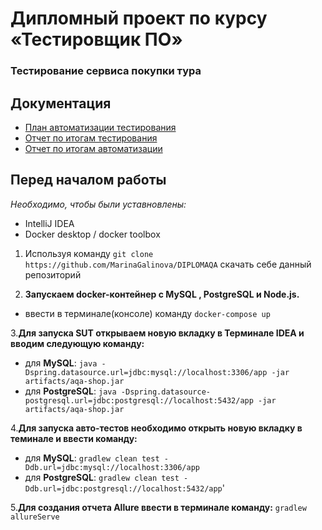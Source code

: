 # Дипломный проект по курсу «Тестировщик ПО»

### Тестирование сервиса покупки тура

## Документация
- [План автоматизации тестирования](https://github.com/MarinaGalinova/DIPLOMAQA/blob/master/Documents/Plan.md)
- [Отчет по итогам тестирования](https://github.com/usoltsevjr/qa-diplom/blob/master/documents/Report.md)
- [Отчет по итогам автоматизации](https://github.com/usoltsevjr/qa-diplom/blob/master/documents/Summary.md)

## Перед началом работы
*Необходимо, чтобы были уставновлены:*
- IntelliJ IDEA
- Docker desktop / docker toolbox
1. Используя команду `git clone https://github.com/MarinaGalinova/DIPLOMAQA` скачать себе данный репозиторий

2. **Запускаем docker-контейнер с MySQL , PostgreSQL и Node.js.**
- ввести в терминале(консоле) команду `docker-compose up`

3.**Для запуска SUT открываем новую вкладку в Терминале IDEA и вводим следующую команду:**
- для **MySQL**:
`java -Dspring.datasource.url=jdbc:mysql://localhost:3306/app -jar artifacts/aqa-shop.jar`
- для **PostgreSQL**:
`java -Dspring.datasource-postgresql.url=jdbc:postgresql://localhost:5432/app -jar artifacts/aqa-shop.jar`
 
 4.**Для запуска авто-тестов необходимо открыть новую вкладку в теминале и ввести команду:**
 - для **MySQL**: `gradlew clean test -Ddb.url=jdbc:mysql://localhost:3306/app`
 - для **PostgreSQL**: `gradlew clean test -Ddb.url=jdbc:postgresql://localhost:5432/app`'
 
 5.**Для создания отчета Allure ввести в терминале команду:**
 `gradlew allureServe`
 
